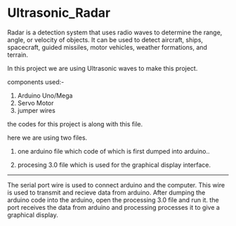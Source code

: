 # Ultrasonic_Radar

Radar is a detection system that uses radio waves to determine the range, angle, or velocity of objects. It can be used to detect aircraft, ships, spacecraft, guided missiles, motor vehicles, weather formations, and terrain. 

In this project we are using Ultrasonic waves to make this project.

components used:-
1) Arduino Uno/Mega
2) Servo Motor
3) jumper wires

the codes for this project is along with this file.

here we are using two files.
1) one arduino file which code of which is first dumped into arduino..

2) procesing 3.0 file which is used for the graphical display interface.
---------------------------------------------------------------------------------------------------------------------------------
  The serial port wire is used to connect arduino and the computer. This wire is used to transmit and recieve data from arduino. 
  After dumping the arduino code into the arduino, open the processing 3.0 file and run it. the port receives the data from arduino and processing processes it to give a graphical display.
  
